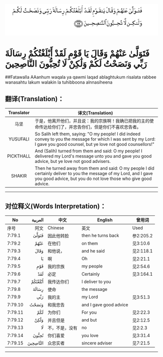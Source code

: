 ![007:079](images/007_079.gif)

# فَتَوَلَّىٰ عَنْهُمْ وَقَالَ يَا قَوْمِ لَقَدْ أَبْلَغْتُكُمْ رِسَالَةَ رَبِّي وَنَصَحْتُ لَكُمْ وَلَٰكِنْ لَا تُحِبُّونَ النَّاصِحِينَ 

##Fatawalla AAanhum waqala ya qawmi laqad ablaghtukum risalata rabbee wanasahtu lakum walakin la tuhibboona alnnasiheena 

## 翻译(Translation)：

| Translator | 译文(Translation)                                            |
| :--------: | ------------------------------------------------------------ |
|    马坚    | 于是，他离开他们，并且说：我的宗族啊！我确已把我的主的使命传达给你们了，并忠告你们，但是你们不喜欢忠告者。 |
|  YUSUFALI  | So Salih left them, saying: "O my people! I did indeed convey to you the message for which I was sent by my Lord: I gave you good counsel, but ye love not good counsellors!" |
| PICKTHALL  | And (Salih) turned from them and said: O my people! I delivered my Lord's message unto you and gave you good advice, but ye love not good advisers. |
|   SHAKIR   | Then he turned away from them and said: O my people I did certainly deliver to you the message of my Lord, and I gave you good advice, but you do not love those who give good advice. |

---

## 对位释义(Words Interpretation)：

| No   | العربية | 中文    | English | 曾用词 |
| ---- | ------: | ------- | ------- | ------ |
| 序号 |    阿文 | Chinese | 英文    | Used   |
| 7:79.1  | فَتَوَلَّىٰ    | 因此他转脸     | then he turns back     | 参2:205.2 |
| 7:79.2  | عَنْهُمْ     | 在他们         | on them                | 见3:10.6  |
| 7:79.3  | وَقَالَ     | 和他说，       | and he said            | 见2:118.1 |
| 7:79.4  | يَا       | 啊             | Oh                     | 见2:21.1  |
| 7:79.5  | قَوْمِ      | 我的宗族       | my people              | 见2:54.6  |
| 7:79.6  | لَقَدْ      | 必定           | Certainly              | 见3:164.1 |
| 7:79.7  | أَبْلَغْتُكُمْ  | 我传达你们     | I deliver to you       |           |
| 7:79.8  | رِسَالَةَ    | 使命           | the message            |           |
| 7:79.9  | رَبِّي      | 我的主         | my Lord                | 见3:51.3  |
| 7:79.10 | وَنَصَحْتُ    | 和我忠告       | and I gave good advice |           |
| 7:79.11 | لَكُمْ      | 为你们         | For you                | 见2:22.3  |
| 7:79.12 | وَلَٰكِنْ     | 并且但是       | and but                | 见2:12.5  |
| 7:79.13 | لَا       | 不，不是，没有 | no                     | 见2:2.3   |
| 7:79.14 | تُحِبُّونَ    | 你们喜爱       | you love               | 见3:31.4  |
| 7:79.15 | النَّاصِحِينَ | 众忠实者       | sincere adviser        | 见7:21.5  |

---